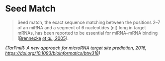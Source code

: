 # Seed Match

>Seed match, the exact sequence matching between the positions 2–7 of an miRNA and a segment of 6 nucleotides (nt) long in target mRNAs, has been reported to be essential for miRNA–mRNA binding ([Brennecke](https://www.ncbi.nlm.nih.gov/pmc/articles/PMC5018371/#btw318-B5) _[et al.](https://www.ncbi.nlm.nih.gov/pmc/articles/PMC5018371/#btw318-B5)_[, 2005](https://www.ncbi.nlm.nih.gov/pmc/articles/PMC5018371/#btw318-B5)).

_(TarPmiR: A new approach for microRNA target site prediction, 2016, https://doi.org/10.1093/bioinformatics/btw318)_
